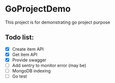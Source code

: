 # GoProjectDemo
This project is for demonstrating go project purpose

## Todo list:

- [x] Create item API
- [x] Get item API
- [x] Provide swagger 
- [ ] Add sentry to monitor error (may be)
- [ ] MongoDB indexing
- [ ] Go test
